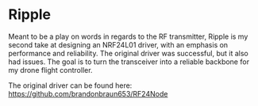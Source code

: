 # Ripple
Meant to be a play on words in regards to the RF transmitter, Ripple is my second take at designing an NRF24L01 driver, with an emphasis on performance 
and reliability. The original driver was successful, but it also had issues. The goal is to turn the transceiver into a reliable backbone for my drone
flight controller.

The original driver can be found here: https://github.com/brandonbraun653/RF24Node
